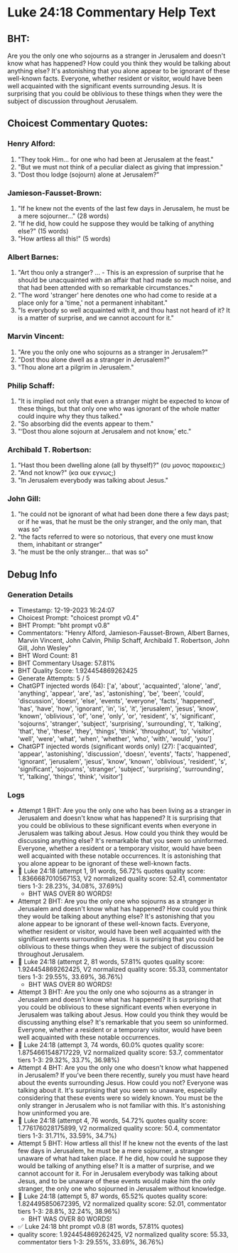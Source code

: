 # Luke 24:18 Commentary Help Text

## BHT:
Are you the only one who sojourns as a stranger in Jerusalem and doesn't know what has happened? How could you think they would be talking about anything else? It's astonishing that you alone appear to be ignorant of these well-known facts. Everyone, whether resident or visitor, would have been well acquainted with the significant events surrounding Jesus. It is surprising that you could be oblivious to these things when they were the subject of discussion throughout Jerusalem.

## Choicest Commentary Quotes:
### Henry Alford:
1. "They took Him... for one who had been at Jerusalem at the feast."
2. "But we must not think of a peculiar dialect as giving that impression."
3. "Dost thou lodge (sojourn) alone at Jerusalem?"

### Jamieson-Fausset-Brown:
1. "If he knew not the events of the last few days in Jerusalem, he must be a mere sojourner..." (28 words)
2. "If he did, how could he suppose they would be talking of anything else?" (15 words)
3. "How artless all this!" (5 words)

### Albert Barnes:
1. "Art thou only a stranger? ... - This is an expression of surprise that he should be unacquainted with an affair that had made so much noise, and that had been attended with so remarkable circumstances."
2. "The word 'stranger' here denotes one who had come to reside at a place only for a 'time,' not a permanent inhabitant."
3. "Is everybody so well acquainted with it, and thou hast not heard of it? It is a matter of surprise, and we cannot account for it."

### Marvin Vincent:
1. "Are you the only one who sojourns as a stranger in Jerusalem?" 
2. "Dost thou alone dwell as a stranger in Jerusalem?"
3. "Thou alone art a pilgrim in Jerusalem."

### Philip Schaff:
1. "It is implied not only that even a stranger might be expected to know of these things, but that only one who was ignorant of the whole matter could inquire why they thus talked." 
2. "So absorbing did the events appear to them."
3. "‘Dost thou alone sojourn at Jerusalem and not know,’ etc."

### Archibald T. Robertson:
1. "Hast thou been dwelling alone (all by thyself)?" (συ μονος παροικεις;) 
2. "And not know?" (κα ουκ εγνως;)
3. "In Jerusalem everybody was talking about Jesus."

### John Gill:
1. "he could not be ignorant of what had been done there a few days past; or if he was, that he must be the only stranger, and the only man, that was so"
2. "the facts referred to were so notorious, that every one must know them, inhabitant or stranger"
3. "he must be the only stranger... that was so"


## Debug Info
### Generation Details
- Timestamp: 12-19-2023 16:24:07
- Choicest Prompt: "choicest prompt v0.4"
- BHT Prompt: "bht prompt v0.8"
- Commentators: "Henry Alford, Jamieson-Fausset-Brown, Albert Barnes, Marvin Vincent, John Calvin, Philip Schaff, Archibald T. Robertson, John Gill, John Wesley"
- BHT Word Count: 81
- BHT Commentary Usage: 57.81%
- BHT Quality Score: 1.924454869262425
- Generate Attempts: 5 / 5
- ChatGPT injected words (64):
	['a', 'about', 'acquainted', 'alone', 'and', 'anything', 'appear', 'are', 'as', 'astonishing', 'be', 'been', 'could', 'discussion', 'doesn', 'else', 'events', 'everyone', 'facts', 'happened', 'has', 'have', 'how', 'ignorant', 'in', 'is', 'it', 'jerusalem', 'jesus', 'know', 'known', 'oblivious', 'of', 'one', 'only', 'or', 'resident', 's', 'significant', 'sojourns', 'stranger', 'subject', 'surprising', 'surrounding', 't', 'talking', 'that', 'the', 'these', 'they', 'things', 'think', 'throughout', 'to', 'visitor', 'well', 'were', 'what', 'when', 'whether', 'who', 'with', 'would', 'you']
- ChatGPT injected words (significant words only) (27):
	['acquainted', 'appear', 'astonishing', 'discussion', 'doesn', 'events', 'facts', 'happened', 'ignorant', 'jerusalem', 'jesus', 'know', 'known', 'oblivious', 'resident', 's', 'significant', 'sojourns', 'stranger', 'subject', 'surprising', 'surrounding', 't', 'talking', 'things', 'think', 'visitor']

### Logs
- Attempt 1 BHT: Are you the only one who has been living as a stranger in Jerusalem and doesn't know what has happened? It is surprising that you could be oblivious to these significant events when everyone in Jerusalem was talking about Jesus. How could you think they would be discussing anything else? It's remarkable that you seem so uninformed. Everyone, whether a resident or a temporary visitor, would have been well acquainted with these notable occurrences. It is astonishing that you alone appear to be ignorant of these well-known facts.
- 🔄 Luke 24:18 (attempt 1, 91 words, 56.72% quotes quality score: 1.8366687010567153, V2 normalized quality score: 52.41, commentator tiers 1-3: 28.23%, 34.08%, 37.69%) 
	- BHT WAS OVER 80 WORDS!
- Attempt 2 BHT: Are you the only one who sojourns as a stranger in Jerusalem and doesn't know what has happened? How could you think they would be talking about anything else? It's astonishing that you alone appear to be ignorant of these well-known facts. Everyone, whether resident or visitor, would have been well acquainted with the significant events surrounding Jesus. It is surprising that you could be oblivious to these things when they were the subject of discussion throughout Jerusalem.
- 🔄 Luke 24:18 (attempt 2, 81 words, 57.81% quotes quality score: 1.924454869262425, V2 normalized quality score: 55.33, commentator tiers 1-3: 29.55%, 33.69%, 36.76%) 
	- BHT WAS OVER 80 WORDS!
- Attempt 3 BHT: Are you the only one who sojourns as a stranger in Jerusalem and doesn't know what has happened? It is surprising that you could be oblivious to these significant events when everyone in Jerusalem was talking about Jesus. How could you think they would be discussing anything else? It's remarkable that you seem so uninformed. Everyone, whether a resident or a temporary visitor, would have been well acquainted with these notable occurrences.
- 🔄 Luke 24:18 (attempt 3, 74 words, 60.0% quotes quality score: 1.8754661548717229, V2 normalized quality score: 53.7, commentator tiers 1-3: 29.32%, 33.7%, 36.98%)
- Attempt 4 BHT: Are you the only one who doesn't know what happened in Jerusalem? If you've been there recently, surely you must have heard about the events surrounding Jesus. How could you not? Everyone was talking about it. It's surprising that you seem so unaware, especially considering that these events were so widely known. You must be the only stranger in Jerusalem who is not familiar with this. It's astonishing how uninformed you are.
- 🔄 Luke 24:18 (attempt 4, 76 words, 54.72% quotes quality score: 1.776176028175899, V2 normalized quality score: 50.4, commentator tiers 1-3: 31.71%, 33.59%, 34.7%)
- Attempt 5 BHT: How artless all this! If he knew not the events of the last few days in Jerusalem, he must be a mere sojourner, a stranger unaware of what had taken place. If he did, how could he suppose they would be talking of anything else? It is a matter of surprise, and we cannot account for it. For in Jerusalem everybody was talking about Jesus, and to be unaware of these events would make him the only stranger, the only one who sojourned in Jerusalem without knowledge.
- 🔄 Luke 24:18 (attempt 5, 87 words, 65.52% quotes quality score: 1.824495850672395, V2 normalized quality score: 52.01, commentator tiers 1-3: 28.8%, 32.24%, 38.96%) 
	- BHT WAS OVER 80 WORDS!
- ✅ Luke 24:18 bht prompt v0.8 (81 words, 57.81% quotes)
- quality score: 1.924454869262425, V2 normalized quality score: 55.33, commentator tiers 1-3: 29.55%, 33.69%, 36.76%)